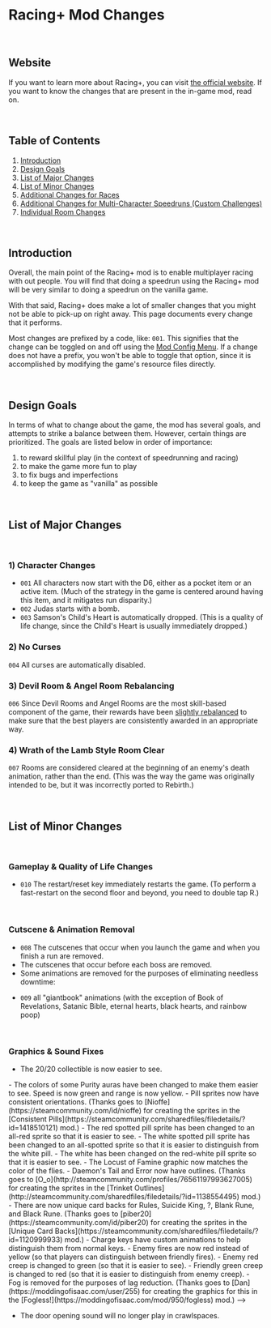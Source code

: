 # Racing+ Mod Changes

<br />

## Website

If you want to learn more about Racing+, you can visit [the official website](https://isaacracing.net). If you want to know the changes that are present in the in-game mod, read on.

<br />

## Table of Contents

1. [Introduction](#introduction)
1. [Design Goals](#design-goals)
1. [List of Major Changes](#list-of-major-changes)
1. [List of Minor Changes](#list-of-minor-changes)
1. [Additional Changes for Races](#additional-changes-for-races)
1. [Additional Changes for Multi-Character Speedruns (Custom Challenges)](#additional-changes-for-multi-character-speedruns-custom-challenges)
1. [Individual Room Changes](#individual-room-changes)

<br />

## Introduction

Overall, the main point of the Racing+ mod is to enable multiplayer racing with out people. You will find that doing a speedrun using the Racing+ mod will be very similar to doing a speedrun on the vanilla game.

With that said, Racing+ does make a lot of smaller changes that you might not be able to pick-up on right away. This page documents every change that it performs.

Most changes are prefixed by a code, like: <code>001</code>. This signifies that the change can be toggled on and off using the [Mod Config Menu](https://steamcommunity.com/sharedfiles/filedetails/?id=2487535818&searchtext=modconfigmenu). If a change does not have a prefix, you won't be able to toggle that option, since it is accomplished by modifying the game's resource files directly.

<br />

## Design Goals

In terms of what to change about the game, the mod has several goals, and attempts to strike a balance between them. However, certain things are prioritized. The goals are listed below in order of importance:

1. to reward skillful play (in the context of speedrunning and racing)
1. to make the game more fun to play
1. to fix bugs and imperfections
1. to keep the game as "vanilla" as possible

<br />

## List of Major Changes

<br />

### 1) Character Changes

- <code>001</code> All characters now start with the D6, either as a pocket item or an active item. (Much of the strategy in the game is centered around having this item, and it mitigates run disparity.)
- <code>002</code> Judas starts with a bomb.
- <code>003</code> Samson's Child's Heart is automatically dropped. (This is a quality of life change, since the Child's Heart is usually immediately dropped.)

### 2) No Curses

<code>004</code> All curses are automatically disabled.

### 3) Devil Room & Angel Room Rebalancing

<code>006</code> Since Devil Rooms and Angel Rooms are the most skill-based component of the game, their rewards have been [slightly rebalanced](https://github.com/Zamiell/isaac-racing-client/blob/master/mod/CHANGES-ROOM.md#devil-room-rebalancing) to make sure that the best players are consistently awarded in an appropriate way.

### 4) Wrath of the Lamb Style Room Clear

<code>007</code> Rooms are considered cleared at the beginning of an enemy's death animation, rather than the end. (This was the way the game was originally intended to be, but it was incorrectly ported to Rebirth.)

<br />

<!--
### 5) Room Fixes

Hundreds of rooms with unavoidable damage or bugs have been fixed or deleted.

### 6) Room Flipping

While there are thousands of rooms in the game, many players have already seen them all. To increase run variety, all rooms have a chance to be flipped on the X axis, Y axis, or both axes.

<br />

-->

## List of Minor Changes

<br />

<!--
### Custom Hotkeys

- Racing+ allows you to bind two new hotkeys via a custom challenge:
  - a drop button that will immediately drop all trinkets and pocket items (called "fast-drop")
  - a dedicated Schoolbag switch button
- Binding these hotkeys is optional. If they are not bound, Racing+ will use the vanilla behavior.
-->

### Gameplay & Quality of Life Changes

<!--
- The Polaroid or The Negative will be automatically removed depending on your run goal.
- The trapdoor or the beam of light on Womb 2 will be automatically removed depending on your run goal or which photo you have.
- Some items with no effect are removed:
  - the Karma trinket (all Donation Machines are removed when curses are disabled)
  - the Amnesia pill (this has no effect when curses are disabled)
  - the ??? pill (this has no effect when curses are disabled)
- Some things that are unseeded are now seeded:
  - rerolls on items after being touched or purchased
  - Teleport!, Undefined, Cursed Eye, Broken Remote, and Telepills teleports
  - Dead Sea Scrolls item selection
  - cards from Sloth, Super Sloth, Pride, and Super Pride
  - Guppy's Head fly count
- Void Portals are automatically deleted.
-->
- <code>010</code> The restart/reset key immediately restarts the game. (To perform a fast-restart on the second floor and beyond, you need to double tap R.)
<!--
- [Special items](https://bindingofisaacrebirth.gamepedia.com/Special_Item) are no longer special.
- Items that drop pickups on the ground will now automatically insert them into your inventory instead, if there is room. (However, Purple Heart, Mom's Toenail, The Tick, Faded Polaroid, and Ouroboros Worm are never inserted automatically.) This effect also applies to the Spun! transformation. Players can disable automatic insertion by holding down the drop button (or one of the fast-drop buttons).
- You will always be able to take an item in the Basement 1 Treasure Room without spending a bomb or being forced to walk on spikes.
- Troll Bombs and Mega Troll Bombs always have a fuse timer of exactly 2 seconds.
- Identified pills (up to 7) will be shown when the player presses the map button (tab).
- Diagonal knife throws have a 3-frame window instead of a 1-frame window.
- Duplicate rooms will no longer appear on the same run. (Basement 1 is exempt. All floors on set seeds are exempt.)
- The Boss Rush is modified to include the Afterbirth+ bosses and Chapter 4 bosses.
- Challenge Rooms are modified to include Womb enemies and bosses.
- Boss Challenge Rooms will select random bosses instead of set bosses.
- Maggy will automatically use her Speed Up pill at the beginning of the run.
- Pin's first attack happens on the 15th frame (instead of the 73rd frame).
- Cod Worms are replaced with Para-Bites.
- Wizoobs, Red Ghosts, and Lil' Haunts no longer have invulnerability frames after spawning.
- Mom's Hands, Mom's Dead Hands, Wizoobs, and Red Ghosts have faster attack patterns.
- Death will no longer perform his slow attack.
- The disruptive teleport that occurs when entering a room with Gurdy, Mom, Mom's Heart, or It Lives! no longer occurs.
- The pickup delay on reloaded pedestal items is decreased from 18 frames to 15 frames.
- Having Duality will now always give you both the Devil Room and the Angel Room. (This does not happen consistently on vanilla like you would expect.)
- The "Would you like to do a Victory Lap!?" popup no longer appears after defeating The Lamb.
- All pills can now be used to cancel pedestal pickup animations.
- The door to Hush is now automatically opened.
- The devil statue will be faded if there is an item pedestal hiding behind it.
- There is now a sound effect when a Walnut or a Wishbone breaks.
-->

<br />

### Cutscene & Animation Removal

- <code>008</code> The cutscenes that occur when you launch the game and when you finish a run are removed.
- The cutscenes that occur before each boss are removed.
- Some animations are removed for the purposes of eliminating needless downtime:
<!--
  - the fade when entering a new floor (replaced with a custom animation)
  - the fade when entering or exiting crawlspaces (replaced with a normal room transition animation)
  -->
  - <code>009</code> all "giantbook" animations (with the exception of Book of Revelations, Satanic Bible, eternal hearts, black hearts, and rainbow poop)
<!--
  - the pause and unpause animations
  - traveling upwards in a beam of light (replaced with a faster version)
  - the use animation for Telepills
  - the use animation for Blank Card when you have a teleport card
  - various animations during the Satan fight
  - various animations during the Mega Satan fight
  - various animations during The Haunt fight
  - various animations during the Big Horn fight
  - Hush's appear animation
  - Ultra Greed's appear and death animation
- Teleporting animations are sped up by a factor of 2.
- The disappearing animation for Pitfalls are sped up by a factor of 2.

### Bug Fixes

- Angels will drop key pieces even if another angel is still alive in the room.
- Globins will permanently die upon the 5th regeneration to prevent Epic Fetus softlocks.
- Flaming Hoppers will now automatically die after 5 seconds of being immobile to prevent softlocks.
- Globins, Sacks, Fistula, and Teratoma will now properly die after defeating Mom, Mom's Heart, or It Lives!
- The Book of Sin and Mystery Sack generate actual random pickups.
- 9 Volt now properly synergizes with The Battery.
- Greed's Gullet works properly on Keeper.
- Taking Divorce Papers now causes Mysterious Paper to be removed from the trinket pool.
- AAA Battery now properly synergizes with The Battery.
- Double coins and nickels heal Keeper for their proper amount.
- Defeating Mega Satan no longer has a chance to immediately end the run.
- Returning from a crawlspace in a Boss Rush or Devil Deal will no longer send you to the wrong room.
- The Pony / White Pony can no longer be abused to steal Devil Room items.
- Monstro's Lung will now properly synergize with multi-shot items such as 20/20.
- The babies on the Isaac fight can no longer spawn inside the hitbox of the player and will now randomly spawn throughout the room (as originally intended).
- The random beams of light from Isaac and Conquest are fixed such that they will now target the player.
- Multi-segment bosses will no longer drop more than one black heart when killed with Maw of the Void, Athame, or Serpent's Kiss.
- The trapdoor / beam of light in I AM ERROR rooms will no longer be accessible if the room is not cleared.
- All forms of teleport will no longer send you to an invalid entrance.
- The synergy of The Ludovico Technique, Brimstone, and Dr. Fetus will no longer softlock the player.
- The synergy of The Ludovico Technique, Technology, and Mom's Knife will no longer softlock the player.
- Fire Mind fires spawned from Angelic Prism tears will no longer damage the player.
-->

<br />

### Graphics & Sound Fixes

<!--
- The annoying vanilla in-game timer and score text will no longer appear. (Hold Tab to see a custom in-game timer.)
- Bosses will be faded during their death animation so that they do not interfere with seeing other items or enemies that happen to be behind them.
- Scared Hearts and Sticky Nickels now have unique sprites.
- The Distant Admiration, Forever Alone, and Friend Zone collectibles now match the color of the actual familiars.
-->
- The 20/20 collectible is now easier to see.
<!-->
- The colors of some Purity auras have been changed to make them easier to see. Speed is now green and range is now yellow.
- Pill sprites now have consistent orientations. (Thanks goes to [Nioffe](https://steamcommunity.com/id/nioffe) for creating the sprites in the [Consistent Pills](https://steamcommunity.com/sharedfiles/filedetails/?id=1418510121) mod.)
- The red spotted pill sprite has been changed to an all-red sprite so that it is easier to see.
- The white spotted pill sprite has been changed to an all-spotted sprite so that it is easier to distinguish from the white pill.
- The white has been changed on the red-white pill sprite so that it is easier to see.
- The Locust of Famine graphic now matches the color of the flies.
- Daemon's Tail and Error now have outlines. (Thanks goes to [O_o](http://steamcommunity.com/profiles/76561197993627005) for creating the sprites in the [Trinket Outlines](http://steamcommunity.com/sharedfiles/filedetails/?id=1138554495) mod.)
- There are now unique card backs for Rules, Suicide King, ?, Blank Rune, and Black Rune. (Thanks goes to [piber20](https://steamcommunity.com/id/piber20) for creating the sprites in the [Unique Card Backs](https://steamcommunity.com/sharedfiles/filedetails/?id=1120999933) mod.)
- Charge keys have custom animations to help distinguish them from normal keys.
- Enemy fires are now red instead of yellow (so that players can distinguish between friendly fires).
- Enemy red creep is changed to green (so that it is easier to see).
- Friendly green creep is changed to red (so that it is easier to distinguish from enemy creep).
- Fog is removed for the purposes of lag reduction. (Thanks goes to [Dan](https://moddingofisaac.com/user/255) for creating the graphics for this in the [Fogless!](https://moddingofisaac.com/mod/950/fogless) mod.)
-->
- The door opening sound will no longer play in crawlspaces.
<!--

<br />

## Additional Changes for Races

Racing+ allows players to perform [several different types of races](https://github.com/Zamiell/isaac-racing-client/blob/master/mod/CHANGES-RACES.md) against each other. Some race formats may introduce additional changes.

<br />

## Additional Changes for Multi-Character Speedruns (Custom Challenges)

Racing+ has [several custom challenges](https://github.com/Zamiell/isaac-racing-client/blob/master/mod/CHANGES-CHALLENGES.md), each of which introduces additional changes to the game.

<br />

## Individual Room Changes

The technical specifics of all of the individual room changes are listed in a [separate page](https://github.com/Zamiell/isaac-racing-client/blob/master/mod/CHANGES-ROOM.md).

<br />

-->
